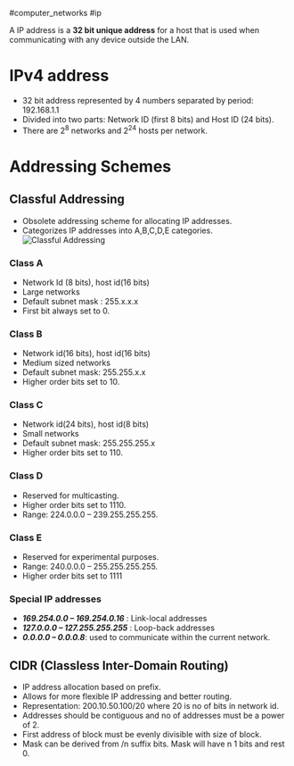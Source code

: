 #computer_networks #ip

A IP address is a **32 bit unique address** for a host that is used when communicating with any device outside the LAN.

# IPv4 address
+ 32 bit address represented by 4 numbers separated by period: 192.168.1.1
+ Divided into two parts: Network ID (first 8 bits) and Host ID (24 bits).
+ There are 2$^8$ networks and 2$^{24}$ hosts per network.  
# Addressing Schemes
## Classful Addressing
+ Obsolete addressing scheme for allocating IP addresses.
+ Categorizes IP addresses into A,B,C,D,E categories.![Classful Addressing](https://media.geeksforgeeks.org/wp-content/cdn-uploads/IP_addressing_3.jpg)
### **Class A**
+ Network Id (8 bits), host id(16 bits)
+ Large networks
+ Default subnet mask : 255.x.x.x
+ First bit always set to 0.
### **Class B**
+ Network id(16 bits), host id(16 bits)
+ Medium sized networks
+ Default subnet mask: 255.255.x.x
+ Higher order bits set to 10.
### **Class C**
+ Network id(24 bits), host id(8 bits)
+ Small networks
+ Default subnet mask: 255.255.255.x
+ Higher order bits set to 110.
### **Class D**
+ Reserved for multicasting.
+ Higher order bits set to 1110.
+ Range: 224.0.0.0 – 239.255.255.255.
### **Class E**
+ Reserved for experimental purposes.
+ Range: 240.0.0.0 – 255.255.255.255.
+ Higher order bits set to 1111
### **Special IP addresses**
+ ***169.254.0.0 – 169.254.0.16*** : Link-local addresses  
+ ***127.0.0.0 – 127.255.255.255*** : Loop-back addresses  
+ ***0.0.0.0 – 0.0.0.8***: used to communicate within the current network.

## CIDR (Classless Inter-Domain Routing)
+ IP address allocation based on prefix. 
+ Allows for more flexible IP addressing and better routing.
+  Representation:  200.10.50.100/20  where 20 is no of bits in network id.
+ Addresses should be contiguous and no of addresses must be a power of 2.
+ First address of block must be evenly divisible with size of block.
+ Mask can be derived from /n suffix bits. Mask will have n 1 bits and rest 0.